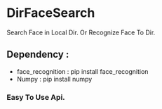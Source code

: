 # DirFaceSearch
Search Face in Local Dir. Or Recognize Face To Dir.


## Dependency :
+ face_recognition  : pip install face_recognition
+ Numpy             : pip install numpy





### Easy To Use Api.
